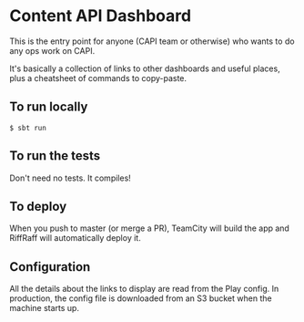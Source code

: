 # Content API Dashboard

This is the entry point for anyone (CAPI team or otherwise) who wants to do any ops work on CAPI.

It's basically a collection of links to other dashboards and useful places, plus a cheatsheet of commands to copy-paste.

## To run locally

```
$ sbt run
```

## To run the tests

Don't need no tests. It compiles!

## To deploy

When you push to master (or merge a PR), TeamCity will build the app and RiffRaff will automatically deploy it.

## Configuration

All the details about the links to display are read from the Play config. In production, the config file is downloaded from an S3 bucket when the machine starts up.
